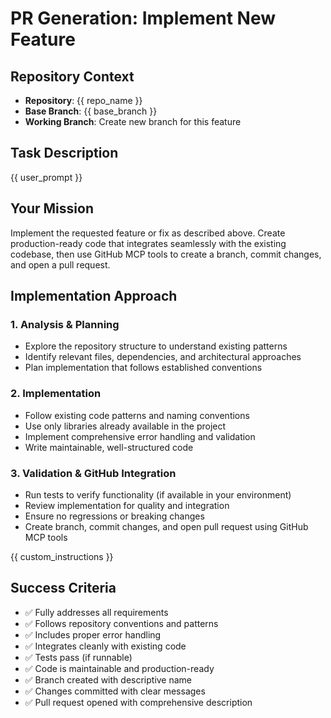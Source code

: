 # PR Generation: Implement New Feature

## Repository Context
- **Repository**: {{ repo_name }}
- **Base Branch**: {{ base_branch }}
- **Working Branch**: Create new branch for this feature

## Task Description
{{ user_prompt }}

## Your Mission
Implement the requested feature or fix as described above. Create production-ready code that integrates seamlessly with the existing codebase, then use GitHub MCP tools to create a branch, commit changes, and open a pull request.

## Implementation Approach

### 1. Analysis & Planning
- Explore the repository structure to understand existing patterns
- Identify relevant files, dependencies, and architectural approaches
- Plan implementation that follows established conventions

### 2. Implementation
- Follow existing code patterns and naming conventions
- Use only libraries already available in the project
- Implement comprehensive error handling and validation
- Write maintainable, well-structured code

### 3. Validation & GitHub Integration
- Run tests to verify functionality (if available in your environment)
- Review implementation for quality and integration
- Ensure no regressions or breaking changes
- Create branch, commit changes, and open pull request using GitHub MCP tools

{{ custom_instructions }}

## Success Criteria
- ✅ Fully addresses all requirements
- ✅ Follows repository conventions and patterns
- ✅ Includes proper error handling
- ✅ Integrates cleanly with existing code
- ✅ Tests pass (if runnable)
- ✅ Code is maintainable and production-ready
- ✅ Branch created with descriptive name
- ✅ Changes committed with clear messages
- ✅ Pull request opened with comprehensive description
